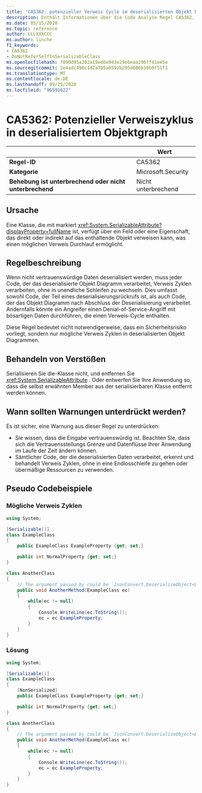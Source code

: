 ```yaml
---
title: 'CA5362: potenzieller Verweis Cycle im deserialisierten Objekt Diagramm (Code Analyse)'
description: Enthält Informationen über die Code Analyse Regel CA5362, einschließlich der Gründe, der Behebung von Verstößen und der Zeit, zu der Sie unterdrückt werden soll.
ms.date: 05/15/2020
ms.topic: reference
author: LLLXXXCCC
ms.author: linche
f1_keywords:
- CA5362
- DoNotReferSelfInSerializableClass
ms.openlocfilehash: f090d95a202a19ed6e943e29e6eaa296ff41ee5e
ms.sourcegitcommit: 2e4adc490c1d2a705a0592b295d606b10b9f51f1
ms.translationtype: MT
ms.contentlocale: de-DE
ms.lasthandoff: 09/25/2020
ms.locfileid: "96591622"
---
```

# <a name="ca5362-potential-reference-cycle-in-deserialized-object-graph"></a>CA5362: Potenzieller Verweiszyklus in deserialisiertem Objektgraph

| | Wert |
|-|-|
| **Regel-ID** |CA5362|
| **Kategorie** |Microsoft.Security|
| **Behebung ist unterbrechend oder nicht unterbrechend** |Nicht unterbrechend|

## <a name="cause"></a>Ursache

Eine Klasse, die mit markiert <xref:System.SerializableAttribute?displayProperty=fullName> ist, verfügt über ein Feld oder eine Eigenschaft, das direkt oder indirekt auf das enthaltende Objekt verweisen kann, was einen möglichen Verweis Durchlauf ermöglicht.

## <a name="rule-description"></a>Regelbeschreibung

Wenn nicht vertrauenswürdige Daten deserialisiert werden, muss jeder Code, der das deserialisierte Objekt Diagramm verarbeitet, Verweis Zyklen verarbeiten, ohne in unendliche Schleifen zu wechseln. Dies umfasst sowohl Code, der Teil eines deserialisierungsrückrufs ist, als auch Code, der das Objekt Diagramm nach Abschluss der Deserialisierung verarbeitet. Andernfalls könnte ein Angreifer einen Denial-of-Service-Angriff mit bösartigen Daten durchführen, die einen Verweis-Cycle enthalten.

Diese Regel bedeutet nicht notwendigerweise, dass ein Sicherheitsrisiko vorliegt, sondern nur mögliche Verweis Zyklen in deserialisierten Objekt Diagrammen.

## <a name="how-to-fix-violations"></a>Behandeln von Verstößen

Serialisieren Sie die-Klasse nicht, und entfernen Sie <xref:System.SerializableAttribute> . Oder entwerfen Sie Ihre Anwendung so, dass die selbst erwähnten Member aus der serialisierbaren Klasse entfernt werden können.

## <a name="when-to-suppress-warnings"></a>Wann sollten Warnungen unterdrückt werden?

Es ist sicher, eine Warnung aus dieser Regel zu unterdrücken:

- Sie wissen, dass die Eingabe vertrauenswürdig ist. Beachten Sie, dass sich die Vertrauensstellungs Grenze und Datenflüsse Ihrer Anwendung im Laufe der Zeit ändern können.
- Sämtlicher Code, der die deserialisierten Daten verarbeitet, erkennt und behandelt Verweis Zyklen, ohne in eine Endlosschleife zu gehen oder übermäßige Ressourcen zu verwenden.

## <a name="pseudo-code-examples"></a>Pseudo Codebeispiele

### <a name="potential-reference-cycle-violation"></a>Mögliche Verweis Zyklen

```csharp
using System;

[Serializable()]
class ExampleClass
{
    public ExampleClass ExampleProperty {get; set;}

    public int NormalProperty {get; set;}
}

class AnotherClass
{
    // The argument passed by could be `JsonConvert.DeserializeObject<ExampleClass>(untrustedData)`.
    public void AnotherMethod(ExampleClass ec)
    {
        while(ec != null)
        {
            Console.WriteLine(ec.ToString());
            ec = ec.ExampleProperty;
        }
    }
}
```

### <a name="solution"></a>Lösung

```csharp
using System;

[Serializable()]
class ExampleClass
{
    [NonSerialized]
    public ExampleClass ExampleProperty {get; set;}

    public int NormalProperty {get; set;}
}

class AnotherClass
{
    // The argument passed by could be `JsonConvert.DeserializeObject<ExampleClass>(untrustedData)`.
    public void AnotherMethod(ExampleClass ec)
    {
        while(ec != null)
        {
            Console.WriteLine(ec.ToString());
            ec = ec.ExampleProperty;
        }
    }
}
```
